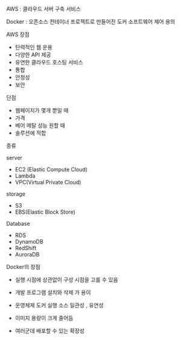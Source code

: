 AWS : 클라우드 서버 구축 서비스

Docker :  오픈소스 컨테이너 프로젝트로 만들어진 도커 소프트웨어 제어 용의



AWS 장점 

* 탄력적인 웹 운용 
* 다양한 API 제공
* 유연한 클라우드 호스팅 서비스
* 통합
* 안정성
* 보안

단점

* 웹페이지가 몇개 뿐일 때
* 가격
* 베어 메탈 성능 원할 때
* 솔루션에 적합



종류

server 

*  EC2 (Elastic Compute Cloud)
* Lambda
* VPC(Virtual Private Cloud)

 storage 

* S3
* EBS(Elastic Block Store)

Database

* RDS
* DynamoDB
* RedShift
* AuroraDB





Docker의 장점

* 실행 시점에 상관없이 구성 시점을 고를 수 있음
* 개발 프로그램 설치와 삭제 가 용이

* 운영체제 도커 실행 소스 일관성 , 유연성
* 이미지 용량이 크게 줄어듬
* 여러군데 배포할 수 있는 확장성